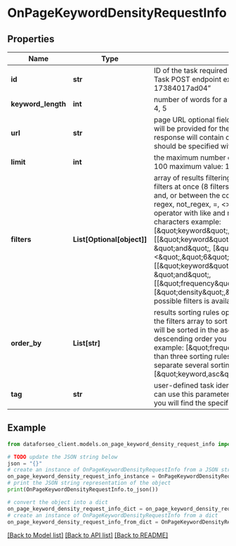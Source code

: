 # OnPageKeywordDensityRequestInfo


## Properties

Name | Type | Description | Notes
------------ | ------------- | ------------- | -------------
**id** | **str** | ID of the task required field you can get this ID in the response of the Task POST endpoint example: “07131248-1535-0216-1000-17384017ad04” | [optional] 
**keyword_length** | **int** | number of words for a keyword required field possible values: 1, 2, 3, 4, 5 | [optional] 
**url** | **str** | page URL optional field if you do not specify a page here, the results will be provided for the whole website if you use this field, the API response will contain only keywords from the specified page a page should be specified with absolute URL (including http:// or https://) | [optional] 
**limit** | **int** | the maximum number of returned keywords optional field default value: 100 maximum value: 1000 | [optional] 
**filters** | **List[Optional[object]]** | array of results filtering parameters optional field you can add several filters at once (8 filters maximum) you should set a logical operator and, or between the conditions the following operators are supported: regex, not_regex, &#x3D;, &lt;&gt;, in, not_in, like, not_like you can use the % operator with like and not_like to match any string of zero or more characters example: [\&quot;keyword\&quot;,\&quot;&#x3D;\&quot;,\&quot;%seo%\&quot;] [[\&quot;keyword\&quot;,\&quot;&#x3D;\&quot;,\&quot;%seo%\&quot;], \&quot;and\&quot;, [\&quot;frequency\&quot;,\&quot;&lt;\&quot;,\&quot;6\&quot;]] [[\&quot;keyword\&quot;,\&quot;not_like\&quot;,\&quot;%seo%\&quot;], \&quot;and\&quot;, [[\&quot;frequency\&quot;,\&quot;&gt;\&quot;,\&quot;6\&quot;],\&quot;or\&quot;,[\&quot;density\&quot;,\&quot;&gt;\&quot;,\&quot;0.02\&quot;]]] The full list of possible filters is available by this link. | [optional] 
**order_by** | **List[str]** | results sorting rules optional field you can use the same values as in the filters array to sort the results possible sorting types: asc – results will be sorted in the ascending order desc – results will be sorted in the descending order you should use a comma to set up a sorting type example: [\&quot;frequency,desc\&quot;] note that you can set no more than three sorting rules in a single request you should use a comma to separate several sorting rules example: [\&quot;keyword,asc\&quot;,\&quot;frequency,desc\&quot;] | [optional] 
**tag** | **str** | user-defined task identifier optional field the character limit is 255 you can use this parameter to identify the task and match it with the result you will find the specified tag value in the data object of the response | [optional] 

## Example

```python
from dataforseo_client.models.on_page_keyword_density_request_info import OnPageKeywordDensityRequestInfo

# TODO update the JSON string below
json = "{}"
# create an instance of OnPageKeywordDensityRequestInfo from a JSON string
on_page_keyword_density_request_info_instance = OnPageKeywordDensityRequestInfo.from_json(json)
# print the JSON string representation of the object
print(OnPageKeywordDensityRequestInfo.to_json())

# convert the object into a dict
on_page_keyword_density_request_info_dict = on_page_keyword_density_request_info_instance.to_dict()
# create an instance of OnPageKeywordDensityRequestInfo from a dict
on_page_keyword_density_request_info_from_dict = OnPageKeywordDensityRequestInfo.from_dict(on_page_keyword_density_request_info_dict)
```
[[Back to Model list]](../README.md#documentation-for-models) [[Back to API list]](../README.md#documentation-for-api-endpoints) [[Back to README]](../README.md)


